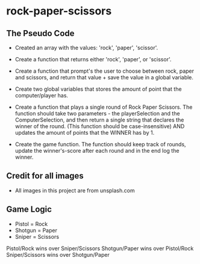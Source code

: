 # rock-paper-scissors

## The Pseudo Code

- Created an array with the values: 'rock', 'paper', 'scissor'.

- Create a function that returns either 'rock', 'paper', or 'scissor'.

- Create a function that prompt's the user to choose between rock, paper and scissors, and return that value + save the value in a global variable.

- Create two global variables that stores the amount of point that the computer/player has.

- Create a function that plays a single round of Rock Paper Scissors. The function should take two parameters - the playerSelection and the ComputerSelection, and then return a single string that declares the winner of the round. (This function should be case-insensitive) AND updates the amount of points that the WINNER has by 1.

- Create the game function. The function should keep track of rounds, update the winner's-score after each round and in the end log the winner.

## Credit for all images

- All images in this project are from unsplash.com

## Game Logic

- Pistol = Rock
- Shotgun = Paper
- Sniper = Scissors

Pistol/Rock wins over Sniper/Scissors
Shotgun/Paper wins over Pistol/Rock
Sniper/Scissors wins over Shotgun/Paper
